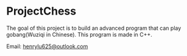 # ProjectChess
The goal of this project is to build an advanced program that can play gobang(Wuziqi in Chinese).
This program is made in C++.

Email: henrylu625@outlook.com
